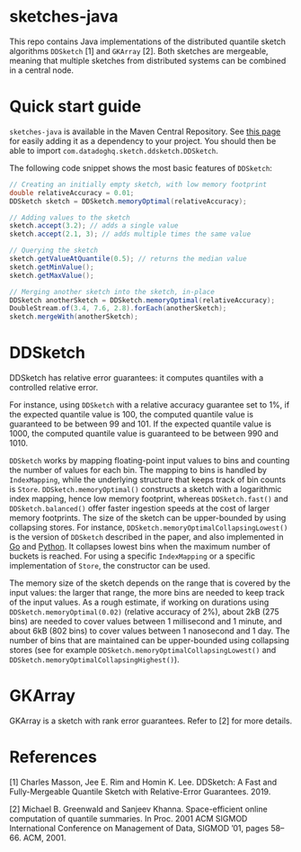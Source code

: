 # sketches-java

This repo contains Java implementations of the distributed quantile sketch algorithms `DDSketch` [1] and `GKArray` [2]. Both sketches are mergeable, meaning that multiple sketches from distributed systems can be combined in a central node.

# Quick start guide

`sketches-java` is available in the Maven Central Repository. See [this page](https://search.maven.org/artifact/com.datadoghq/sketches-java) for easily adding it as a dependency to your project. You should then be able to import `com.datadoghq.sketch.ddsketch.DDSketch`.

The following code snippet shows the most basic features of `DDSketch`:

```java
// Creating an initially empty sketch, with low memory footprint
double relativeAccuracy = 0.01;
DDSketch sketch = DDSketch.memoryOptimal(relativeAccuracy);

// Adding values to the sketch
sketch.accept(3.2); // adds a single value
sketch.accept(2.1, 3); // adds multiple times the same value

// Querying the sketch
sketch.getValueAtQuantile(0.5); // returns the median value
sketch.getMinValue();
sketch.getMaxValue();

// Merging another sketch into the sketch, in-place
DDSketch anotherSketch = DDSketch.memoryOptimal(relativeAccuracy);
DoubleStream.of(3.4, 7.6, 2.8).forEach(anotherSketch);
sketch.mergeWith(anotherSketch);
```

# DDSketch

DDSketch has relative error guarantees: it computes quantiles with a controlled relative error.

For instance, using `DDSketch` with a relative accuracy guarantee set to 1%, if the expected quantile value is 100, the computed quantile value is guaranteed to be between 99 and 101. If the expected quantile value is 1000, the computed quantile value is guaranteed to be between 990 and 1010.

`DDSketch` works by mapping floating-point input values to bins and counting the number of values for each bin. The mapping to bins is handled by `IndexMapping`, while the underlying structure that keeps track of bin counts is `Store`. `DDSketch.memoryOptimal()` constructs a sketch with a logarithmic index mapping, hence low memory footprint, whereas `DDSketch.fast()` and `DDSketch.balanced()` offer faster ingestion speeds at the cost of larger memory footprints. The size of the sketch can be upper-bounded by using collapsing stores. For instance, `DDSketch.memoryOptimalCollapsingLowest()` is the version of `DDSketch` described in the paper, and also implemented in [Go](https://github.com/DataDog/sketches-go/) and [Python](https://github.com/DataDog/sketches-py/). It collapses lowest bins when the maximum number of buckets is reached. For using a specific `IndexMapping` or a specific implementation of `Store`, the constructor can be used.

The memory size of the sketch depends on the range that is covered by the input values: the larger that range, the more bins are needed to keep track of the input values. As a rough estimate, if working on durations using `DDSketch.memoryOptimal(0.02)` (relative accuracy of 2%), about 2kB (275 bins) are needed to cover values between 1 millisecond and 1 minute, and about 6kB (802 bins) to cover values between 1 nanosecond and 1 day. The number of bins that are maintained can be upper-bounded using collapsing stores (see for example `DDSketch.memoryOptimalCollapsingLowest()` and `DDSketch.memoryOptimalCollapsingHighest()`).

# GKArray

GKArray is a sketch with rank error guarantees. Refer to [2] for more details.

# References
[1] Charles Masson, Jee E. Rim and Homin K. Lee. DDSketch: A Fast and Fully-Mergeable Quantile Sketch with Relative-Error Guarantees. 2019.

[2] Michael B. Greenwald and Sanjeev Khanna. Space-efficient online computation of quantile summaries. In Proc. 2001 ACM
SIGMOD International Conference on Management of Data, SIGMOD ’01, pages 58–66. ACM, 2001.
